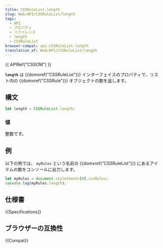 ```yaml
---
title: CSSRuleList.length
slug: Web/API/CSSRuleList/length
tags:
  - API
  - プロパティ
  - リファレンス
  - length
  - CSSRuleList
browser-compat: api.CSSRuleList.length
translation_of: Web/API/CSSRuleList/length
---
```

{{ APIRef("CSSOM") }}

**`length`** は {{domxref("CSSRuleList")}} インターフェイスのプロパティで、リスト内の {{domxref("CSSRule")}} オブジェクトの数を返します。

## 構文

```js
let length = CSSRuleList.length;
```

### 値

整数です。

## 例

以下の例では、 `myRules` という名前の {{domxref("CSSRuleList")}} にあるアイテムの数をコンソールに出力します。

```js
let myRules = document.styleSheets[0].cssRules;
console.log(myRules.length);
```

## 仕様書

{{Specifications}}

## ブラウザーの互換性

{{Compat}}
